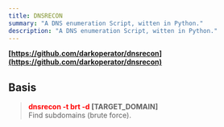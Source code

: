 ```yaml
---
title: DNSRECON
summary: "A DNS enumeration Script, witten in Python."
description: "A DNS enumeration Script, witten in Python."
---
```


**[https://github.com/darkoperator/dnsrecon](https://github.com/darkoperator/dnsrecon)**

## Basis


 > 
 > **<font color=red>dnsrecon -t brt -d</font> \[TARGET_DOMAIN\]**</br>
 > Find subdomains (brute force).
